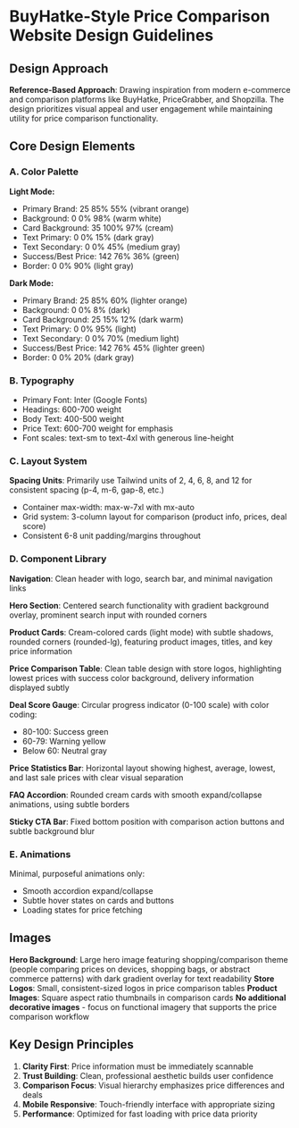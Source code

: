 # BuyHatke-Style Price Comparison Website Design Guidelines

## Design Approach
**Reference-Based Approach**: Drawing inspiration from modern e-commerce and comparison platforms like BuyHatke, PriceGrabber, and Shopzilla. The design prioritizes visual appeal and user engagement while maintaining utility for price comparison functionality.

## Core Design Elements

### A. Color Palette
**Light Mode:**
- Primary Brand: 25 85% 55% (vibrant orange)
- Background: 0 0% 98% (warm white)
- Card Background: 35 100% 97% (cream)
- Text Primary: 0 0% 15% (dark gray)
- Text Secondary: 0 0% 45% (medium gray)
- Success/Best Price: 142 76% 36% (green)
- Border: 0 0% 90% (light gray)

**Dark Mode:**
- Primary Brand: 25 85% 60% (lighter orange)
- Background: 0 0% 8% (dark)
- Card Background: 25 15% 12% (dark warm)
- Text Primary: 0 0% 95% (light)
- Text Secondary: 0 0% 70% (medium light)
- Success/Best Price: 142 76% 45% (lighter green)
- Border: 0 0% 20% (dark gray)

### B. Typography
- Primary Font: Inter (Google Fonts)
- Headings: 600-700 weight
- Body Text: 400-500 weight
- Price Text: 600-700 weight for emphasis
- Font scales: text-sm to text-4xl with generous line-height

### C. Layout System
**Spacing Units**: Primarily use Tailwind units of 2, 4, 6, 8, and 12 for consistent spacing (p-4, m-6, gap-8, etc.)
- Container max-width: max-w-7xl with mx-auto
- Grid system: 3-column layout for comparison (product info, prices, deal score)
- Consistent 6-8 unit padding/margins throughout

### D. Component Library

**Navigation**: Clean header with logo, search bar, and minimal navigation links

**Hero Section**: Centered search functionality with gradient background overlay, prominent search input with rounded corners

**Product Cards**: Cream-colored cards (light mode) with subtle shadows, rounded corners (rounded-lg), featuring product images, titles, and key price information

**Price Comparison Table**: Clean table design with store logos, highlighting lowest prices with success color background, delivery information displayed subtly

**Deal Score Gauge**: Circular progress indicator (0-100 scale) with color coding:
- 80-100: Success green
- 60-79: Warning yellow
- Below 60: Neutral gray

**Price Statistics Bar**: Horizontal layout showing highest, average, lowest, and last sale prices with clear visual separation

**FAQ Accordion**: Rounded cream cards with smooth expand/collapse animations, using subtle borders

**Sticky CTA Bar**: Fixed bottom position with comparison action buttons and subtle background blur

### E. Animations
Minimal, purposeful animations only:
- Smooth accordion expand/collapse
- Subtle hover states on cards and buttons
- Loading states for price fetching

## Images
**Hero Background**: Large hero image featuring shopping/comparison theme (people comparing prices on devices, shopping bags, or abstract commerce patterns) with dark gradient overlay for text readability
**Store Logos**: Small, consistent-sized logos in price comparison tables
**Product Images**: Square aspect ratio thumbnails in comparison cards
**No additional decorative images** - focus on functional imagery that supports the price comparison workflow

## Key Design Principles
1. **Clarity First**: Price information must be immediately scannable
2. **Trust Building**: Clean, professional aesthetic builds user confidence
3. **Comparison Focus**: Visual hierarchy emphasizes price differences and deals
4. **Mobile Responsive**: Touch-friendly interface with appropriate sizing
5. **Performance**: Optimized for fast loading with price data priority